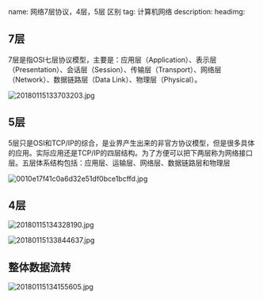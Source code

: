 name: 网络7层协议，4层，5层 区别
tag: 计算机网络
description: 
headimg: 


## 7层

7层是指OSI七层协议模型，主要是：应用层（Application）、表示层（Presentation）、会话层（Session）、传输层（Transport）、网络层（Network）、数据链路层（Data Link）、物理层（Physical）。

![20180115133703203.jpg](https://s3.qiufengh.com/blog/20180115133703203.jpg)

## 5层

5层只是OSI和TCP/IP的综合，是业界产生出来的非官方协议模型，但是很多具体的应用。实际应用还是TCP/IP的四层结构。为了方便可以把下两层称为网络接口层。五层体系结构包括：应用层、运输层、网络层、数据链路层和物理层

![0010e17f41c0a6d32e51df0bce1bcffd.jpg](https://s3.qiufengh.com/blog/0010e17f41c0a6d32e51df0bce1bcffd.jpg)

## 4层

![20180115134328190.jpg](https://s3.qiufengh.com/blog/20180115134328190.jpg)

![20180115133844637.jpg](https://s3.qiufengh.com/blog/20180115133844637.jpg)

## 整体数据流转

![20180115134155605.jpg](https://s3.qiufengh.com/blog/20180115134155605.jpg)
